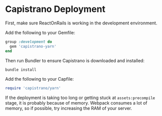 # Capistrano Deployment

First, make sure ReactOnRails is working in the development environment.

Add the following to your Gemfile:

```ruby
group :development do
  gem 'capistrano-yarn'
end
```

Then run Bundler to ensure Capistrano is downloaded and installed:

```sh
bundle install
```

Add the following to your Capfile:

```ruby
require 'capistrano/yarn'
```

If the deployment is taking too long or getting stuck at `assets:precompile` stage, it is probably because of memory. Webpack consumes a lot of memory, so if possible, try increasing the RAM of your server.
